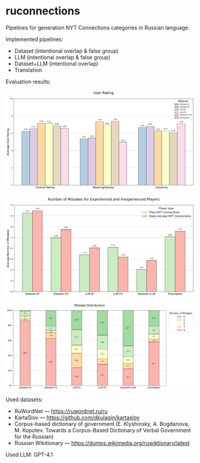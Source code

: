 # ruconnections
Pipelines for generation NYT Connections categories in Russian language.

Implemented pipelines:
* Dataset (intentional overlap & false group)
* LLM (intentional overlap & false group)
* Dataset+LLM (intentional overlap)
* Translation

Evaluation results:

![User Rating](https://github.com/Maximkou1/ruconnections/raw/master/images/ruconnections_rating.png)


![User Average Mistake](https://github.com/Maximkou1/ruconnections/raw/master/images/ruconnections_average_mistake.png)


![User Mistake Distribution](https://github.com/Maximkou1/ruconnections/raw/master/images/ruconnections_mistake_distribution.png)

Used datasets:
* RuWordNet — https://ruwordnet.ru/ru
* KartaSlov — https://github.com/dkulagin/kartaslov
* Corpus-based dictionary of government (E. Klyshinsky, A. Bogdanova, M. Kopotev. Towards a Corpus-Based Dictionary of Verbal Government for the Russian)
* Russian Wikitionary — https://dumps.wikimedia.org/ruwiktionary/latest
  
Used LLM: GPT-4.1
